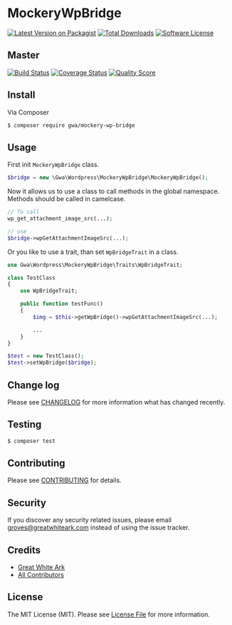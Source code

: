 # MockeryWpBridge

[![Latest Version on Packagist](https://img.shields.io/packagist/v/gwa/mockery-wp-bridge.svg?style=flat-square)](https://packagist.org/packages/gwa/mockery-wp-bridge)
[![Total Downloads](https://img.shields.io/packagist/dt/gwa/mockery-wp-bridge.svg?style=flat-square)](https://packagist.org/packages/gwa/mockery-wp-bridge)
[![Software License](https://img.shields.io/badge/license-MIT-brightgreen.svg?style=flat-square)](LICENSE)

## Master

[![Build Status](https://img.shields.io/travis/gwa/MockeryWPBridge/master.svg?style=flat-square)](https://travis-ci.org/gwa/MockeryWPBridge)
[![Coverage Status](https://img.shields.io/scrutinizer/coverage/g/gwa/MockeryWPBridge.svg?style=flat-square)](https://scrutinizer-ci.com/g/gwa/MockeryWPBridge/code-structure)
[![Quality Score](https://img.shields.io/scrutinizer/g/gwa/MockeryWPBridge.svg?style=flat-square)](https://scrutinizer-ci.com/g/gwa/MockeryWPBridge)

## Install

Via Composer

``` bash
$ composer require gwa/mockery-wp-bridge
```

## Usage

First init ```MockeryWpBridge``` class.

```php
$bridge = new \Gwa\Wordpress\MockeryWpBridge\MockeryWpBridge();
```

Now it allows us to use a class to call methods in the global namespace.
Methods should be called in camelcase.

``` php
// To call
wp_get_attachment_image_src(...);

// use
$bridge->wpGetAttachmentImageSrc(...);
```

Or you like to use a trait, than set ```WpBridgeTrait``` in a class.

```php
use Gwa\Wordpress\MockeryWpBridge\Traits\WpBridgeTrait;

class TestClass
{
    use WpBridgeTrait;

    public function testFunc()
    {
        $img = $this->getWpBridge()->wpGetAttachmentImageSrc(...);

        ...
    }
}

$test = new TestClass();
$test->setWpBridge($bridge);
```

## Change log

Please see [CHANGELOG](CHANGELOG.md) for more information what has changed recently.

## Testing

``` bash
$ composer test
```

## Contributing

Please see [CONTRIBUTING](CONTRIBUTING.md) for details.

## Security

If you discover any security related issues, please email groves@greatwhiteark.com instead of using the issue tracker.

## Credits

- [Great White Ark](https://github.com/gwa)
- [All Contributors](../../contributors)

## License

The MIT License (MIT). Please see [License File](LICENSE.md) for more information.
